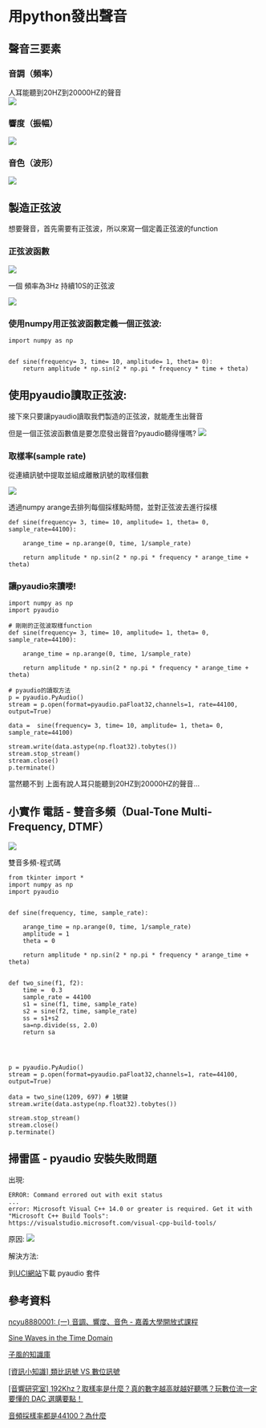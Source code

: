 # 用python發出聲音

## 聲音三要素

### 音調（頻率）
人耳能聽到20HZ到20000HZ的聲音  
![](https://i.imgur.com/EBOmJ50.jpg)

### 響度（振幅）
![](https://i.imgur.com/AwvTZHy.jpg)

### 音色（波形）
![](https://i.imgur.com/I371hD3.jpg)




## 製造正弦波
想要聲音，首先需要有正弦波，所以來寫一個定義正弦波的function
### 正弦波函數
![](https://i.imgur.com/IGMJWW7.png)

一個 頻率為3Hz 持續10S的正弦波

![](https://i.imgur.com/52Ki47K.png)

### 使用numpy用正弦波函數定義一個正弦波:
```python=
import numpy as np

 
def sine(frequency= 3, time= 10, amplitude= 1, theta= 0):   
    return amplitude * np.sin(2 * np.pi * frequency * time + theta)
```

## 使用pyaudio讀取正弦波:
接下來只要讓pyaudio讀取我們製造的正弦波，就能產生出聲音

但是一個正弦波函數值是要怎麼發出聲音?pyaudio聽得懂嗎?
![](https://i.imgur.com/ckRQwtj.jpg)


### 取樣率(sample rate)
從連續訊號中提取並組成離散訊號的取樣個數

![](https://i.imgur.com/zuTPvJ9.jpg)

透過numpy arange去排列每個採樣點時間，並對正弦波去進行採樣
```python=
def sine(frequency= 3, time= 10, amplitude= 1, theta= 0, sample_rate=44100):   

    arange_time = np.arange(0, time, 1/sample_rate)
    
    return amplitude * np.sin(2 * np.pi * frequency * arange_time + theta)
```

### 讓pyaudio來讀喽!
```python=
import numpy as np
import pyaudio

# 剛剛的正弦波取樣function
def sine(frequency= 3, time= 10, amplitude= 1, theta= 0, sample_rate=44100):   

    arange_time = np.arange(0, time, 1/sample_rate)
    
    return amplitude * np.sin(2 * np.pi * frequency * arange_time + theta)

# pyaudio的讀取方法
p = pyaudio.PyAudio()
stream = p.open(format=pyaudio.paFloat32,channels=1, rate=44100, output=True)

data =  sine(frequency= 3, time= 10, amplitude= 1, theta= 0, sample_rate=44100)

stream.write(data.astype(np.float32).tobytes())
stream.stop_stream()
stream.close()
p.terminate()

```

當然聽不到 上面有說人耳只能聽到20HZ到20000HZ的聲音...

## 小實作 電話 - 雙音多頻（Dual-Tone Multi-Frequency, DTMF）
![](https://i.imgur.com/oO4o4ff.png)

雙音多頻-程式碼
```python=
from tkinter import *
import numpy as np
import pyaudio


def sine(frequency, time, sample_rate):   

    arange_time = np.arange(0, time, 1/sample_rate)
    amplitude = 1
    theta = 0
    
    return amplitude * np.sin(2 * np.pi * frequency * arange_time + theta)
 
 
def two_sine(f1, f2):
    time =  0.3
    sample_rate = 44100
    s1 = sine(f1, time, sample_rate)
    s2 = sine(f2, time, sample_rate)
    ss = s1+s2
    sa=np.divide(ss, 2.0)
    return sa
 

    

p = pyaudio.PyAudio()
stream = p.open(format=pyaudio.paFloat32,channels=1, rate=44100, output=True)

data = two_sine(1209, 697) # 1號鍵
stream.write(data.astype(np.float32).tobytes())

stream.stop_stream()
stream.close()
p.terminate()
```
## 掃雷區 - pyaudio 安裝失敗問題

出現:

    ERROR: Command errored out with exit status 
    ...
    error: Microsoft Visual C++ 14.0 or greater is required. Get it with "Microsoft C++ Build Tools": https://visualstudio.microsoft.com/visual-cpp-build-tools/

原因:
![](https://i.imgur.com/U6miLR1.png)

解決方法:

到[UCI網站](https://www.lfd.uci.edu/~gohlke/pythonlibs/)下載 pyaudio 套件

## 參考資料

[ncyu8880001: (一) 音調、響度、音色 - 嘉義大學開放式課程](http://opencourse.ncyu.edu.tw/ncyu/mod/resource/view.php?id=2275)

[Sine Waves in the Time Domain](https://datacrayon.com/posts/signal-processing/sp-basics/sine-waves-in-the-time-domain/)

[子風的知識庫](https://zwindr.blogspot.com/2017/03/python-pyaudio.html)

[[資訊小知識] 類比訊號 VS 數位訊號](https://ittoos25.pixnet.net/blog/post/305288699-%5B%E8%B3%87%E8%A8%8A%E5%B0%8F%E7%9F%A5%E8%AD%98%5D-%E9%A1%9E%E6%AF%94%E8%A8%8A%E8%99%9F-vs-%E6%95%B8%E4%BD%8D%E8%A8%8A%E8%99%9F)

[[音響研究室] 192Khz？取樣率是什麼？真的數字越高就越好聽嗎？玩數位流一定要懂的 DAC 選購要點！](https://www.cool3c.com/article/88823)

[音頻採樣率都是44100？為什麼](https://kknews.cc/zh-tw/digital/v5p39xy.html)
